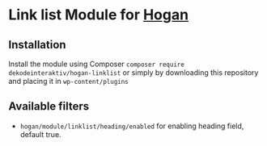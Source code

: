 # Link list Module for [Hogan](https://github.com/dekodeinteraktiv/hogan-core)

## Installation
Install the module using Composer `composer require dekodeinteraktiv/hogan-linklist` or simply by downloading this repository and placing it in `wp-content/plugins`

## Available filters
- `hogan/module/linklist/heading/enabled` for enabling heading field, default true.
